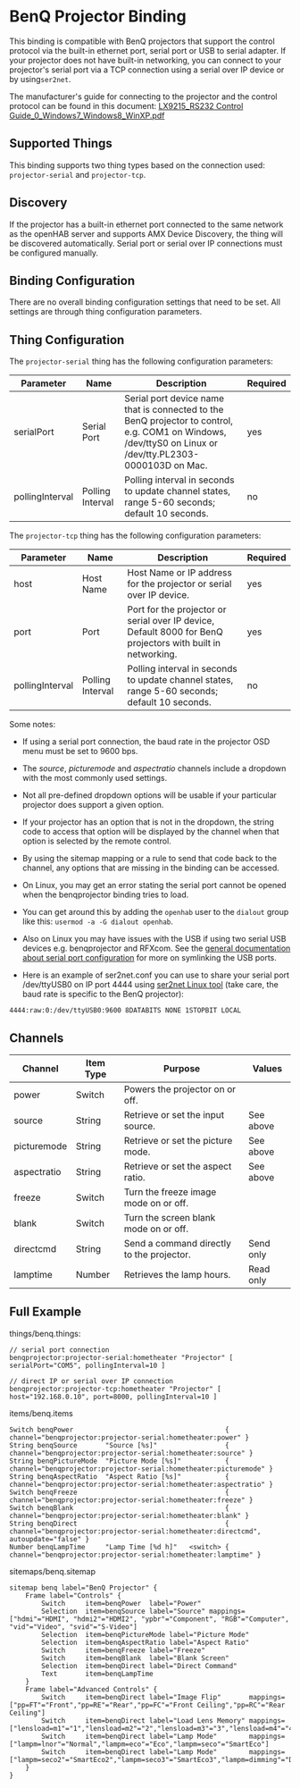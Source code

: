 # BenQ Projector Binding

This binding is compatible with BenQ projectors that support the control protocol via the built-in ethernet port, serial port or USB to serial adapter.
If your projector does not have built-in networking, you can connect to your projector's serial port via a TCP connection using a serial over IP device or by using`ser2net`.  

The manufacturer's guide for connecting to the projector and the control protocol can be found in this document: [LX9215_RS232 Control Guide_0_Windows7_Windows8_WinXP.pdf](https://esupportdownload.benq.com/esupport/Projector/Control%20Protocols/LX9215/LX9215_RS232%20Control%20Guide_0_Windows7_Windows8_WinXP.pdf)

## Supported Things

This binding supports two thing types based on the connection used: `projector-serial` and `projector-tcp`.

## Discovery

If the projector has a built-in ethernet port connected to the same network as the openHAB server and supports AMX Device Discovery, the thing will be discovered automatically.
Serial port or serial over IP connections must be configured manually.

## Binding Configuration

There are no overall binding configuration settings that need to be set.
All settings are through thing configuration parameters.

## Thing Configuration

The `projector-serial` thing has the following configuration parameters:

| Parameter       | Name             | Description                                                                                                                                               | Required |
|-----------------|------------------|-----------------------------------------------------------------------------------------------------------------------------------------------------------|----------|
| serialPort      | Serial Port      | Serial port device name that is connected to the BenQ projector to control, e.g. COM1 on Windows, /dev/ttyS0 on Linux or /dev/tty.PL2303-0000103D on Mac. | yes      |
| pollingInterval | Polling Interval | Polling interval in seconds to update channel states, range 5-60 seconds; default 10 seconds.                                                             | no       |

The `projector-tcp` thing has the following configuration parameters:

| Parameter       | Name             | Description                                                                                                 | Required |
|-----------------|------------------|-------------------------------------------------------------------------------------------------------------|----------|
| host            | Host Name        | Host Name or IP address for the projector or serial over IP device.                                         | yes      |
| port            | Port             | Port for the projector or serial over IP device, Default 8000 for BenQ projectors with built in networking. | yes      |
| pollingInterval | Polling Interval | Polling interval in seconds to update channel states, range 5-60 seconds; default 10 seconds.               | no       |

Some notes:

* If using a serial port connection, the baud rate in the projector OSD menu must be set to 9600 bps.
* The _source_, _picturemode_ and _aspectratio_ channels include a dropdown with the most commonly used settings.
* Not all pre-defined dropdown options will be usable if your particular projector does support a given option.
* If your projector has an option that is not in the dropdown, the string code to access that option will be displayed by the channel when that option is selected by the remote control.
* By using the sitemap mapping or a rule to send that code back to the channel, any options that are missing in the binding can be accessed.

* On Linux, you may get an error stating the serial port cannot be opened when the benqprojector binding tries to load.
* You can get around this by adding the `openhab` user to the `dialout` group like this: `usermod -a -G dialout openhab`.
* Also on Linux you may have issues with the USB if using two serial USB devices e.g. benqprojector and RFXcom. See the [general documentation about serial port configuration](/docs/administration/serial.html) for more on symlinking the USB ports.
* Here is an example of ser2net.conf you can use to share your serial port /dev/ttyUSB0 on IP port 4444 using [ser2net Linux tool](https://sourceforge.net/projects/ser2net/) (take care, the baud rate is specific to the BenQ projector):

```
4444:raw:0:/dev/ttyUSB0:9600 8DATABITS NONE 1STOPBIT LOCAL
```

## Channels

| Channel            | Item Type | Purpose                                             | Values    | 
| ------------------ | --------- | --------------------------------------------------- | --------- | 
| power              | Switch    | Powers the projector on or off.                     |           | 
| source             | String    | Retrieve or set the input source.                   | See above | 
| picturemode        | String    | Retrieve or set the picture mode.                   | See above | 
| aspectratio        | String    | Retrieve or set the aspect ratio.                   | See above | 
| freeze             | Switch    | Turn the freeze image mode on or off.               |           | 
| blank              | Switch    | Turn the screen blank mode on or off.               |           | 
| directcmd          | String    | Send a command directly to the projector.           | Send only | 
| lamptime           | Number    | Retrieves the lamp hours.                           | Read only | 

## Full Example

things/benq.things:

```
// serial port connection
benqprojector:projector-serial:hometheater "Projector" [ serialPort="COM5", pollingInterval=10 ]

// direct IP or serial over IP connection
benqprojector:projector-tcp:hometheater "Projector" [ host="192.168.0.10", port=8000, pollingInterval=10 ]

```

items/benq.items

```
Switch benqPower                                      { channel="benqprojector:projector-serial:hometheater:power" }
String benqSource       "Source [%s]"                 { channel="benqprojector:projector-serial:hometheater:source" }
String benqPictureMode  "Picture Mode [%s]"           { channel="benqprojector:projector-serial:hometheater:picturemode" }
String benqAspectRatio  "Aspect Ratio [%s]"           { channel="benqprojector:projector-serial:hometheater:aspectratio" }
Switch benqFreeze                                     { channel="benqprojector:projector-serial:hometheater:freeze" }
Switch benqBlank                                      { channel="benqprojector:projector-serial:hometheater:blank" }
String benqDirect                                     { channel="benqprojector:projector-serial:hometheater:directcmd", autoupdate="false" }
Number benqLampTime     "Lamp Time [%d h]"   <switch> { channel="benqprojector:projector-serial:hometheater:lamptime" }
```

sitemaps/benq.sitemap

```
sitemap benq label="BenQ Projector" {
    Frame label="Controls" {
        Switch     item=benqPower  label="Power"
        Selection  item=benqSource label="Source" mappings=["hdmi"="HDMI", "hdmi2"="HDMI2", "ypbr"="Component", "RGB"="Computer", "vid"="Video", "svid"="S-Video"]
        Selection  item=benqPictureMode label="Picture Mode"
        Selection  item=benqAspectRatio label="Aspect Ratio"
        Switch     item=benqFreeze label="Freeze"
        Switch     item=benqBlank  label="Blank Screen"
        Selection  item=benqDirect label="Direct Command"
        Text       item=benqLampTime
    }
    Frame label="Advanced Controls" {
        Switch     item=benqDirect label="Image Flip"       mappings=["pp=FT"="Front","pp=RE"="Rear","pp=FC"="Front Ceiling","pp=RC"="Rear Ceiling"]
        Switch     item=benqDirect label="Load Lens Memory" mappings=["lensload=m1"="1","lensload=m2"="2","lensload=m3"="3","lensload=m4"="4"]
        Switch     item=benqDirect label="Lamp Mode"        mappings=["lampm=lnor"="Normal","lampm=eco"="Eco","lampm=seco"="SmartEco"]
        Switch     item=benqDirect label="Lamp Mode"        mappings=["lampm=seco2"="SmartEco2","lampm=seco3"="SmartEco3","lampm=dimming"="Dimming","lampm=custom"="Custom"]
    }
}
```
